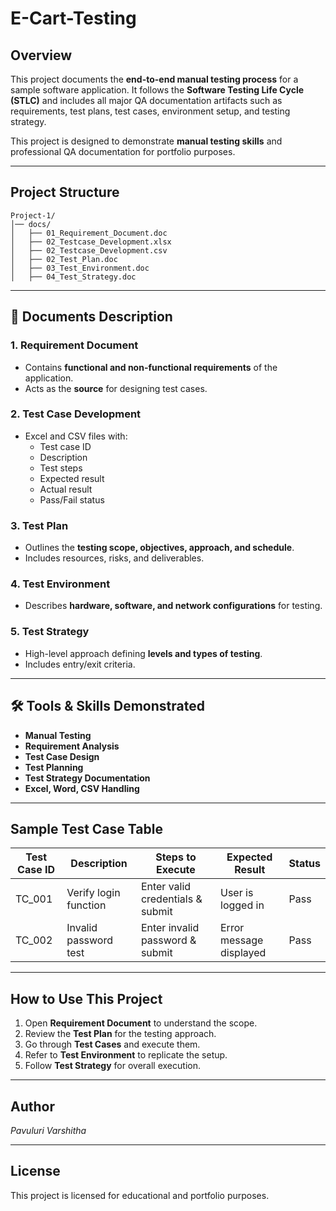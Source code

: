 # E-Cart-Testing
##  Overview
This project documents the **end-to-end manual testing process** for a sample software application.
It follows the **Software Testing Life Cycle (STLC)** and includes all major QA documentation artifacts
such as requirements, test plans, test cases, environment setup, and testing strategy.

This project is designed to demonstrate **manual testing skills** and professional QA documentation
for portfolio purposes.

---

##  Project Structure
```
Project-1/
│── docs/
│   ├── 01_Requirement_Document.doc
│   ├── 02_Testcase_Development.xlsx
│   ├── 02_Testcase_Development.csv
│   ├── 02_Test_Plan.doc
│   ├── 03_Test_Environment.doc
│   ├── 04_Test_Strategy.doc
```
---

## 📄 Documents Description

### 1. Requirement Document
- Contains **functional and non-functional requirements** of the application.
- Acts as the **source** for designing test cases.

### 2. Test Case Development
- Excel and CSV files with:
  - Test case ID
  - Description
  - Test steps
  - Expected result
  - Actual result
  - Pass/Fail status

### 3. Test Plan
- Outlines the **testing scope, objectives, approach, and schedule**.
- Includes resources, risks, and deliverables.

### 4. Test Environment
- Describes **hardware, software, and network configurations** for testing.

### 5. Test Strategy
- High-level approach defining **levels and types of testing**.
- Includes entry/exit criteria.

---

## 🛠 Tools & Skills Demonstrated
- **Manual Testing**
- **Requirement Analysis**
- **Test Case Design**
- **Test Planning**
- **Test Strategy Documentation**
- **Excel, Word, CSV Handling**

---

##  Sample Test Case Table

| Test Case ID | Description             | Steps to Execute                  | Expected Result         | Status |
|--------------|------------------------|------------------------------------|-------------------------|--------|
| TC_001       | Verify login function  | Enter valid credentials & submit  | User is logged in       | Pass   |
| TC_002       | Invalid password test  | Enter invalid password & submit   | Error message displayed | Pass   |

---

##  How to Use This Project
1. Open **Requirement Document** to understand the scope.
2. Review the **Test Plan** for the testing approach.
3. Go through **Test Cases** and execute them.
4. Refer to **Test Environment** to replicate the setup.
5. Follow **Test Strategy** for overall execution.

---

##  Author
*Pavuluri Varshitha*

---

##  License
This project is licensed for educational and portfolio purposes.
